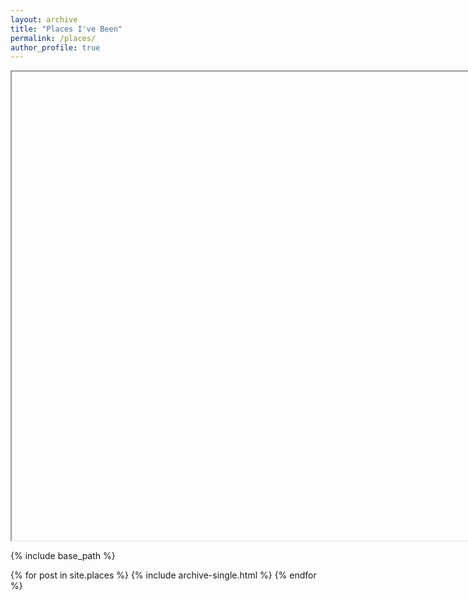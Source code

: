 ```yaml
---
layout: archive
title: "Places I've Been"
permalink: /places/
author_profile: true
---
```


<iframe src='//https://rawgit.com/kmp24/oldsite/master/PlacesThings.html' style='height: 750px; width: 1300px'></iframe>


{% include base_path %}


{% for post in site.places %}
  {% include archive-single.html %}
{% endfor %}
